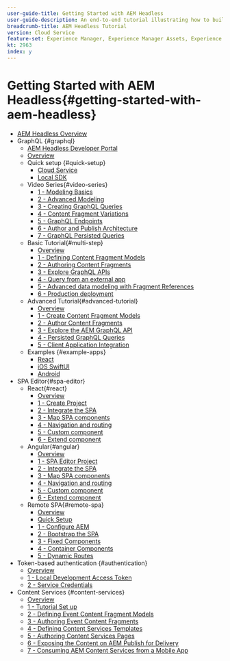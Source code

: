```yaml
---
user-guide-title: Getting Started with AEM Headless
user-guide-description: An end-to-end tutorial illustrating how to build-out and expose content using AEM Headless.
breadcrumb-title: AEM Headless Tutorial
version: Cloud Service
feature-set: Experience Manager, Experience Manager Assets, Experience Manager Sites
kt: 2963
index: y
---
```

 
# Getting Started with AEM Headless{#getting-started-with-aem-headless}

+ [AEM Headless Overview](./overview.md)
+ GraphQL {#graphql}
  + [AEM Headless Developer Portal](https://experienceleague.adobe.com/landing/experience-manager/headless/developer.html)
  + [Overview](./graphql/overview.md)
  + Quick setup {#quick-setup}
    + [Cloud Service](./graphql/quick-setup/cloud-service.md)
    + [Local SDK](./graphql/quick-setup/local-sdk.md)
  + Video Series{#video-series}
    + [1 - Modeling Basics](./graphql/video-series/modeling-basics.md)
    + [2 - Advanced Modeling](./graphql/video-series/advanced-modeling.md)
    + [3 - Creating GraphQL Queries](./graphql/video-series/creating-graphql-queries.md)
    + [4 - Content Fragment Variations](./graphql/video-series/content-fragment-variations.md)
    + [5 - GraphQL Endpoints](./graphql/video-series/graphql-endpoints.md)
    + [6 - Author and Publish Architecture](./graphql/video-series/author-publish-architecture.md)
    + [7 - GraphQL Persisted Queries](./graphql/video-series/graphql-persisted-queries.md)
  + Basic Tutorial{#multi-step}
    + [Overview](./graphql/multi-step/overview.md)
    + [1 - Defining Content Fragment Models](./graphql/multi-step/content-fragment-models.md)
    + [2 - Authoring Content Fragments](./graphql/multi-step/author-content-fragments.md)
    + [3 - Explore GraphQL APIs](./graphql/multi-step/explore-graphql-api.md)
    + [4 - Query from an external app](./graphql/multi-step/graphql-and-external-app.md)
    + [5 - Advanced data modeling with Fragment References](./graphql/multi-step/fragment-references.md)
    + [6 - Production deployment](./graphql/multi-step/production-deployment.md)
  + Advanced Tutorial{#advanced-tutorial}
    + [Overview](/help/headless-tutorial/graphql/advanced-graphql/overview.md)
    + [1 - Create Content Fragment Models](/help/headless-tutorial/graphql/advanced-graphql/create-content-fragment-models.md)
    + [2 - Author Content Fragments](/help/headless-tutorial/graphql/advanced-graphql/author-content-fragments.md)
    + [3 - Explore the AEM GraphQL API](/help/headless-tutorial/graphql/advanced-graphql/explore-graphql-api.md)
    + [4 - Persisted GraphQL Queries](/help/headless-tutorial/graphql/advanced-graphql/graphql-persisted-queries.md)
    + [5 - Client Application Integration](/help/headless-tutorial/graphql/advanced-graphql/client-application-integration.md)
  + Examples {#example-apps}
    + [React](./graphql/example-apps/react-app.md)
    + [iOS SwiftUI](./graphql/example-apps/ios-swiftui-app.md)
    + [Android](./graphql/example-apps/android-app.md)
+ SPA Editor{#spa-editor}
  + React{#react}
    + [Overview](./spa-editor/react/overview.md)
    + [1 - Create Project](./spa-editor/react/create-project.md)
    + [2 - Integrate the SPA](./spa-editor/react/integrate-spa.md)
    + [3 - Map SPA components](./spa-editor/react/map-components.md)
    + [4 - Navigation and routing](./spa-editor/react/navigation-routing.md)
    + [5 - Custom component](./spa-editor/react/custom-component.md)
    + [6 - Extend component](./spa-editor/react/extend-component.md)
  + Angular{#angular}
    + [Overview](./spa-editor/angular/overview.md)
    + [1 - SPA Editor Project](./spa-editor/angular/create-project.md)
    + [2 - Integrate the SPA](./spa-editor/angular/integrate-spa.md)
    + [3 - Map SPA components](./spa-editor/angular/map-components.md)
    + [4 - Navigation and routing](./spa-editor/angular/navigation-routing.md)
    + [5 - Custom component](./spa-editor/angular/custom-component.md)
    + [6 - Extend component](./spa-editor/angular/extend-component.md)
  + Remote SPA{#remote-spa}
    + [Overview](./spa-editor/remote-spa/overview.md)
    + [Quick Setup](./spa-editor/remote-spa/quick-setup.md)
    + [1 - Configure AEM](./spa-editor/remote-spa/aem-configure.md)
    + [2 - Bootstrap the SPA](./spa-editor/remote-spa/spa-bootstrap.md)
    + [3 - Fixed Components](./spa-editor/remote-spa/spa-fixed-component.md)
    + [4 - Container Components](./spa-editor/remote-spa/spa-container-component.md)
    + [5 - Dynamic Routes](./spa-editor/remote-spa/spa-dynamic-routes.md)
+ Token-based authentication {#authentication}
  + [Overview](./authentication/overview.md)
  + [1 - Local Development Access Token](./authentication/local-development-access-token.md)
  + [2 - Service Credentials](./authentication/service-credentials.md)
+ Content Services {#content-services}
  + [Overview](./content-services/overview.md)
  + [1 - Tutorial Set up](./content-services/chapter-1.md)
  + [2 - Defining Event Content Fragment Models](./content-services/chapter-2.md)
  + [3 - Authoring Event Content Fragments](./content-services/chapter-3.md)
  + [4 - Defining Content Services Templates](./content-services/chapter-4.md)
  + [5 - Authoring Content Services Pages](./content-services/chapter-5.md)
  + [6 - Exposing the Content on AEM Publish for Delivery](./content-services/chapter-6.md)
  + [7 - Consuming AEM Content Services from a Mobile App](./content-services/chapter-7.md)
